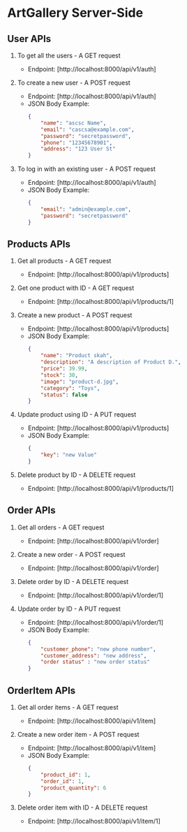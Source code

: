 # ArtGallery Server-Side

## User APIs

1. To get all the users - A GET request
   - Endpoint: [http://localhost:8000/api/v1/auth]

2. To create a new user - A POST request
   - Endpoint: [http://localhost:8000/api/v1/auth]
   - JSON Body Example:
     ```json
     {
         "name": "ascsc Name",
         "email": "cascsa@example.com",
         "password": "secretpassword",
         "phone": "12345678901",
         "address": "123 User St"
     }
     ```

3. To log in with an existing user - A POST request
   - Endpoint: [http://localhost:8000/api/v1/auth]
   - JSON Body Example:
     ```json
     {
         "email": "admin@example.com",
         "password": "secretpassword"
     }
     ```

## Products APIs

1. Get all products - A GET request
   - Endpoint: [http://localhost:8000/api/v1/products]

2. Get one product with ID - A GET request
   - Endpoint: [http://localhost:8000/api/v1/products/1]

3. Create a new product - A POST request
   - Endpoint: [http://localhost:8000/api/v1/products]
   - JSON Body Example:
     ```json
     {
         "name": "Product skah",
         "description": "A description of Product D.",
         "price": 39.99,
         "stock": 30,
         "image": "product-d.jpg",
         "category": "Toys",
         "status": false
     }
     ```

4. Update product using ID - A PUT request
   - Endpoint: [http://localhost:8000/api/v1/products]
   - JSON Body Example:
     ```json
     {
         "key": "new Value"
     }
     ```

5. Delete product by ID - A DELETE request
   - Endpoint: [http://localhost:8000/api/v1/products/1]

## Order APIs

1. Get all orders - A GET request
   - Endpoint: [http://localhost:8000/api/v1/order]

2. Create a new order - A POST request
   - Endpoint: [http://localhost:8000/api/v1/order]

3. Delete order by ID - A DELETE request
   - Endpoint: [http://localhost:8000/api/v1/order/1]

4. Update order by ID - A PUT request
   - Endpoint: [http://localhost:8000/api/v1/order/1]
   - JSON Body Example:
     ```json
     {
         "customer_phone": "new phone number",
         "customer_address": "new address",
         "order status" : "new order status"
     }
     ```

## OrderItem APIs

1. Get all order items - A GET request
   - Endpoint: [http://localhost:8000/api/v1/item]

2. Create a new order item - A POST request
   - Endpoint: [http://localhost:8000/api/v1/item]
   - JSON Body Example:
     ```json
     {
         "product_id": 1,
         "order_id": 1,
         "product_quantity": 6
     }
     ```

3. Delete order item with ID - A DELETE request
   - Endpoint: [http://localhost:8000/api/v1/item/1]
